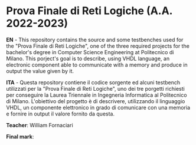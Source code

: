 # Prova Finale di Reti Logiche (A.A. 2022-2023)

**EN** - This repository contains the source and some testbenches used for the "Prova Finale di Reti Logiche", one of the three required projects for the bachelor's degree in Computer Science Engineering at Politecnico di Milano. This porject's goal is to describe, using VHDL language, an electronic component able to communicate with a memory and produce in output the value given by it.

**ITA** - Questa repository contiene il codice sorgente ed alcuni testbench utilizzati per la "Prova Finale di Reti Logiche", uno dei tre porgetti richiesti per conseguire la Laurea Triennale in Ingegneria Informatica al Politecnico di Milano. L'obiettivo del progetto è di descrivere, utilizzando il linguaggio VHDL, un componente elettronico in grado di comunicare con una memoria e fornire in output il valore fornito da questa. 


**Teacher**: William Fornaciari

**Final mark**: 
